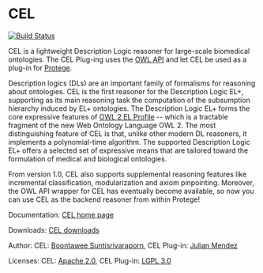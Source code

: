 CEL
===

[![Build Status](https://travis-ci.org/julianmendez/cel.png?branch=master)](https://travis-ci.org/julianmendez/cel)

CEL is a lightweight Description Logic reasoner for large-scale biomedical ontologies. The CEL Plug-ing uses the [OWL API](http://owlcs.github.io/owlapi/) and let CEL be used as a plug-in for [Protege](http://protege.stanford.edu/).

Description logics (DLs) are an important family of formalisms for reasoning about ontologies. CEL is the first reasoner for the Description Logic EL+, supporting as its main reasoning task the computation of the subsumption hierarchy induced by EL+ ontologies. The Description Logic EL+ forms the core expressive features of [OWL 2 EL Profile](http://www.w3.org/TR/owl2-profiles/#OWL_2_EL_2) -- which is a tractable fragment of the new Web Ontology Language OWL 2. The most distinguishing feature of CEL is that, unlike other modern DL reasoners, it implements a polynomial-time algorithm. The supported Description Logic EL+ offers a selected set of expressive means that are tailored toward the formulation of medical and biological ontologies.

From version 1.0, CEL also supports supplemental reasoning features like incremental classification, modularization and axiom pinpointing. Moreover, the OWL API wrapper for CEL has eventually become available, so now you can use CEL as the backend reasoner from within Protege!

Documentation: [CEL home page](http://lat.inf.tu-dresden.de/systems/cel/)

Downloads: [CEL downloads](http://lat.inf.tu-dresden.de/systems/cel/downloads.html)

Author: CEL: [Boontawee Suntisrivaraporn](http://www.siit.tu.ac.th/professor_en.php?id=322), CEL Plug-in: [Julian Mendez](http://lat.inf.tu-dresden.de/~mendez/)

Licenses: CEL: [Apache 2.0](cel/LICENSE.txt), CEL Plug-in: [LGPL 3.0](plugin/de.tudresden.inf.lat.cel/copying-lesser.txt)



